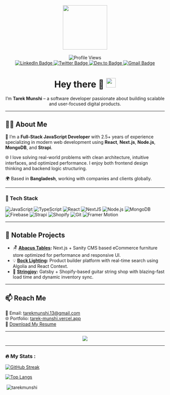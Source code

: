 
<div id="header" align="center">
  <img src="https://media.giphy.com/media/M9gbBd9nbDrOTu1Mqx/giphy.gif" width="140"/>
  <br /><br />
  <img src="https://komarev.com/ghpvc/?username=tarekmunshi&style=flat-square&color=blue" alt="Profile Views"/>
  <div id="badges">
    <a href="https://www.linkedin.com/in/tarekmunshi/">
      <img src="https://img.shields.io/badge/LinkedIn-blue?style=for-the-badge&logo=linkedin&logoColor=white" alt="LinkedIn Badge" />
    </a>
    <a href="https://twitter.com/TarekMunshi0">
      <img src="https://img.shields.io/badge/Twitter-blue?style=for-the-badge&logo=twitter&logoColor=white" alt="Twitter Badge" />
    </a>
    <a href="https://dev.to/tarekmunshi">
      <img src="https://img.shields.io/badge/dev.to-0A0A0A?style=for-the-badge&logo=dev.to&logoColor=white" alt="Dev.to Badge" />
    </a>
    <a href="mailto:tarekmunshi.13@gmail.com">
      <img src="https://img.shields.io/badge/Email-D14836?style=for-the-badge&logo=gmail&logoColor=white" alt="Gmail Badge" />
    </a>
  </div>

  <h1>
    Hey there 👋
    <img src="https://media.giphy.com/media/hvRJCLFzcasrR4ia7z/giphy.gif" width="30px"/>
  </h1>

  <p>I’m <strong>Tarek Munshi</strong> – a software developer passionate about building scalable and user-focused digital products.</p>
</div>

---

## 👨‍💻 About Me

🔧 I’m a **Full-Stack JavaScript Developer** with 2.5+ years of experience specializing in modern web development using **React**, **Next.js**, **Node.js**, **MongoDB**, and **Strapi**.

🌐 I love solving real-world problems with clean architecture, intuitive interfaces, and optimized performance. I enjoy both frontend design thinking and backend logic structuring.

🌍 Based in **Bangladesh**, working with companies and clients globally.

---

### 🧠 Tech Stack
![JavaScript](https://img.shields.io/badge/JavaScript-F7DF1E?style=flat&logo=javascript&logoColor=black)
![TypeScript](https://img.shields.io/badge/TypeScript-007ACC?style=flat&logo=typescript&logoColor=white)
![React](https://img.shields.io/badge/React-20232A?style=flat&logo=react&logoColor=61DAFB)
![NextJS](https://img.shields.io/badge/Next.js-000?style=flat&logo=next.js&logoColor=white)
![Node.js](https://img.shields.io/badge/Node.js-339933?style=flat&logo=nodedotjs&logoColor=white)
![MongoDB](https://img.shields.io/badge/MongoDB-4EA94B?style=flat&logo=mongodb&logoColor=white)
![Firebase](https://img.shields.io/badge/Firebase-FFCA28?style=flat&logo=firebase&logoColor=black)
![Strapi](https://img.shields.io/badge/Strapi-2F2E8B?style=flat&logo=strapi&logoColor=white)
![Shopify](https://img.shields.io/badge/Shopify-7AB55C?style=flat&logo=shopify&logoColor=white)
![Git](https://img.shields.io/badge/Git-F05032?style=flat&logo=git&logoColor=white)
![Framer Motion](https://img.shields.io/badge/Framer%20Motion-black?style=flat&logo=framer&logoColor=white)

---

## 🚀 Notable Projects

- 🪑 **[Abacus Tables](https://abacustables.co.uk/):** Next.js + Sanity CMS based eCommerce furniture store optimized for performance and responsive UI.
- 💡 **[Bock Lighting](https://www.bocklighting.com/):** Product builder platform with real-time search using Algolia and React Context.
- 🎸 **[Stringjoy](https://stringjoy.com/):** Gatsby + Shopify-based guitar string shop with blazing-fast load time and dynamic inventory sync.

---

## 📫 Reach Me
📧 Email: [tarekmunshi.13@gmail.com](mailto:tarekmunshi.13@gmail.com)  
🌐 Portfolio: [tarek-munshi.vercel.app](https://tarek-munshi.vercel.app/)  
📄 [Download My Resume](https://drive.google.com/file/d/10Zaisg7M8-olKJse8DnjBbBQ_EyBpUXx/view?usp=sharing)

---

<p align="center">
  <a href="https://github.com/ryo-ma/github-profile-trophy">
    <img src="https://github-profile-trophy.vercel.app/?username=tarekmunshi&theme=radical&no-frame=true&no-bg=true&margin-w=4" />
  </a>
</p>

---

### :fire: My Stats :


[![GitHub Streak](http://github-readme-streak-stats.herokuapp.com?user=tarekmunshi&theme=radical&date_format=j%20M%5B%20Y%5D)](https://git.io/streak-stats)

[![Top Langs](https://github-readme-stats.vercel.app/api/top-langs/?username=tarekmunshi&layout=compact&theme=radical&border=false)](https://github.com/anuraghazra/github-readme-stats)
<p>&nbsp;<img align="center" src="https://github-readme-stats.vercel.app/api?username=tarekmunshi&show_icons=true&theme=radical" alt="tarekmunshi" /></p>



